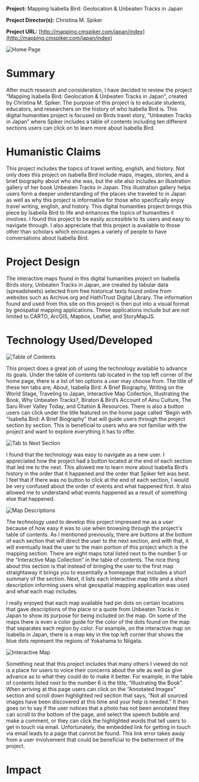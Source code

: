 **Project:**
Mapping Isabella Bird: Geolocation & Unbeaten Tracks in Japan

**Project Director(s):**
Christina M. Spiker 

**Project URL:**
[http://mapping.cmspiker.com/japan/index](http://mapping.cmspiker.com/japan/index)


![Home Page](https://kf-engl350.github.io/KF-engl350/Images/Reviewblogfour.png)

# Summary 
After much research and consideration, I have decided to review the project “Mapping Isabella Bird: Geolocation & Unbeaten Tracks in Japan”, created by Christina M. Spiker. The purpose of this project is to educate students, educators, and researchers on the history of who Isabella Bird is. This digital humanities project is focused on Birds travel story, “Unbeaten Tracks in Japan” where Spiker includes a table of contents including ten different sections users can click on to learn more about Isabella Bird. 

# Humanistic Claims
This project includes the topics of travel writing, english, and history. Not only does this project on Isabella Bird include maps, images, stories, and a brief biography about who she was, but the site also includes an illustration gallery of her book Unbeaten Tracks in Japan. This illustration gallery helps users form a deeper understanding of the places she traveled to in Japan as well as why this project is informative for those who specifically enjoy travel writing, english, and history. This digital humanities project brings this piece by Isabella Bird to life and enhances the topics of humanities it involves. I found this project to be easily accessible to its users and easy to navigate through. I also appreciate that this project is available to those other than scholars which encourages a variety of people to have conversations about Isabella Bird.

# Project Design 
The interactive maps found in this digital humanities project on Isabella Birds story, Unbeaten Tracks in Japan, are created by tabular data (spreadsheets) selected from free historical texts found online from websites such as Archive.org and HathiTrust Digital Library. The information found and used from this site on this project is then put into a visual format by geospatial mapping applications. These applications include but are not limited to CARTO, ArcGIS, Mapbox, Leaflet, and StoryMapJS.

# Technology Used/Developed
![Table of Contents](https://kf-engl350.github.io/KF-engl350/Images/ReviewBlogtwo.png)

This project does a great job of using the technology available to advance its goals. Under the table of contents tab located in the top left corner of the home page, there is a list of ten options a user may choose from. The title of these ten tabs are; About, Isabella Bird: A Brief Biography, Writing on the World Stage, Traveling to Japan, Interactive Map Collection, Illustrating the Book, Why Unbeaten Tracks?, Biratori & Bird’s Account of Ainu Culture, The Saru River Valley Today, and Citation & Resources. There is also a button users can click under the title featured on the home page called “Begin with “Isabella Bird: A Brief Biography” that will guide users through the project section by section. This is beneficial to users who are not familiar with the project and want to explore everything it has to offer. 

![Tab to Next Section](https://kf-engl350.github.io/KF-engl350/Images/Reviewblogthree.png)

I found that the technology was easy to navigate as a new user. I appreciated how the project had a button located at the end of each section that led me to the next. This allowed me to learn more about Isabella Bird’s history in the order that it happened and the order that Spiker felt was best. I feel that if there was no button to click at the end of each section, I would be very confused about the order of events and what happened first. It also allowed me to understand what events happened as a result of something else that happened. 

![Map Descriptions](https://kf-engl350.github.io/KF-engl350/Images/ReviewBlog.png)

The technology used to develop this project impressed me as a user because of how easy it was to use when browsing through the project's table of contents. As I mentioned previously, there are buttons at the bottom of each section that will direct the user to the next section, and with that, it will eventually lead the user to the main portion of this project which is the mapping section. There are eight maps total listed next to the number 5 or the “Interactive Map Collection” in the table of contents. The nice thing about this section is that instead of bringing the user to the first map straightaway it brings you to essentially a homepage that includes a short summary of the section. Next, it lists each interactive map title and a short description informing users what geospatial mapping application was used and what each map includes. 

I really enjoyed that each map available had pin dots on certain locations that gave descriptions of the place or a quote from Unbeaten Tracks in Japan to show its purpose for being included on the map. On some of the maps there is even a color guide for the color of the dots found on the map that separates each region by color. For example, on the interactive map on Isabella in Japan, there is a map key in the top left corner that shows the blue dots represent the regions of Yokahama to Niigata. 

![Interactive Map](https://kf-engl350.github.io/KF-engl350/Images/Reviewblogfive.png)

Something neat that this project includes that many others I viewed do not is a place for users to voice their concerns about the site as well as give advance as to what they could do to make it better. For example, in the table of contents listed next to the number 6 is the title, “Illustrating the Book”. When arriving at this page users can click on the “Annotated Images” section and scroll down highlighted red section that says, “Not all sourced images have been discovered at this time and your help is needed.” It then goes on to say if the user notices that a photo has not been annotated they can scroll to the bottom of the page, and select the speech bubble and make a comment, or they can click the highlighted words that tell users to get in touch via email. Unfortunately, the embedded link for getting in touch via email leads to a page that cannot be found. This link error takes away from a user involvement that could be beneficial to the betterment of the project. 




# Impact









